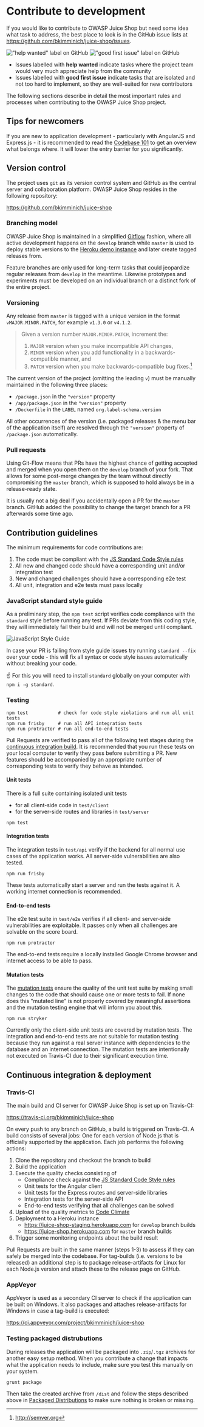 # Contribute to development

If you would like to contribute to OWASP Juice Shop but need some idea
what task to address, the best place to look is in the GitHub issue
lists at <https://github.com/bkimminich/juice-shop/issues>.

!["help wanted" label on GitHub](img/help_wanted-label.png)
!["good first issue" label on GitHub](img/good_first_issue-label.png)

* Issues labelled with **help wanted** indicate tasks where the project
  team would very much appreciate help from the community
* Issues labelled with **good first issue** indicate tasks that are
  isolated and not too hard to implement, so they are well-suited for
  new contributors

The following sections describe in detail the most important rules and
processes when contributing to the OWASP Juice Shop project.

## Tips for newcomers

If you are new to application development - particularly with AngularJS
and Express.js - it is recommended to read the
[Codebase 101](codebase.md) to get an overview what belongs where. It
will lower the entry barrier for you significantly.

## Version control

The project uses `git` as its version control system and GitHub as the
central server and collaboration platform. OWASP Juice Shop resides in
the following repository:

<https://github.com/bkimminich/juice-shop>

### Branching model

OWASP Juice Shop is maintained in a simplified
[Gitflow](http://jeffkreeftmeijer.com/2010/why-arent-you-using-git-flow/)
fashion, where all active development happens on the `develop` branch
while `master` is used to deploy stable versions to the
[Heroku demo instance](https://juice-shop.herokuapp.com) and later
create tagged releases from.

Feature branches are only used for long-term tasks that could jeopardize
regular releases from `develop` in the meantime. Likewise prototypes and
experiments must be developed on an individual branch or a distinct fork
of the entire project.

### Versioning

Any release from `master` is tagged with a unique version in the format
`vMAJOR.MINOR.PATCH`, for example `v1.3.0` or `v4.1.2`.

> Given a version number `MAJOR.MINOR.PATCH`, increment the:
>
> 1. `MAJOR` version when you make incompatible API changes,
> 2. `MINOR` version when you add functionality in a
>    backwards-compatible manner, and
> 3. `PATCH` version when you make backwards-compatible bug fixes.[^1]

The current version of the project (omitting the leading `v`) must be
manually maintained in the following three places:

* `/package.json` in the `"version"` property
* `/app/package.json` in the `"version"` property
* `/Dockerfile` in the `LABEL` named `org.label-schema.version`

All other occurrences of the version (i.e. packaged releases & the menu
bar of the application itself) are resolved through the `"version"`
property of `/package.json` automatically.

### Pull requests

Using Git-Flow means that PRs have the highest chance of getting
accepted and merged when you open them on the `develop` branch of your
fork. That allows for some post-merge changes by the team without
directly compromising the `master` branch, which is supposed to hold
always be in a release-ready state.

It is usually not a big deal if you accidentally open a PR for the
`master` branch. GitHub added the possibility to change the target
branch for a PR afterwards some time ago.

## Contribution guidelines

The minimum requirements for code contributions are:

1. The code must be compliant with the
   [JS Standard Code Style rules](http://standardjs.com)
2. All new and changed code should have a corresponding unit and/or
   integration test
3. New and changed challenges should have a corresponding e2e test
4. All unit, integration and e2e tests must pass locally

### JavaScript standard style guide

As a preliminary step, the `npm test` script verifies code compliance
with the `standard` style before running any test. If PRs deviate from
this coding style, they will immediately fail their build and will not
be merged until compliant.

![JavaScript Style Guide](img/badge.svg)

In case your PR is failing from style guide issues try running `standard
--fix` over your code - this will fix all syntax or code style issues
automatically without breaking your code.

:point_up: For this you will need to install `standard` globally on your
computer with `npm i -g standard`.

### Testing

```shell
npm test           # check for code style violations and run all unit tests
npm run frisby     # run all API integration tests
npm run protractor # run all end-to-end tests
```

Pull Requests are verified to pass all of the following test stages
during the
[continuous integration build](https://travis-ci.org/bkimminich/juice-shop).
It is recommended that you run these tests on your local computer to
verify they pass before submitting a PR. New features should be
accompanied by an appropriate number of corresponding tests to verify
they behave as intended.

#### Unit tests

There is a full suite containing isolated unit tests

* for all client-side code in `test/client`
* for the server-side routes and libraries in `test/server`

```shell
npm test
```

#### Integration tests

The integration tests in `test/api` verify if the backend for all normal
use cases of the application works. All server-side vulnerabilities are
also tested.

```shell
npm run frisby
```

These tests automatically start a server and run the tests against it. A
working internet connection is recommended.

#### End-to-end tests

The e2e test suite in `test/e2e` verifies if all client- and server-side
vulnerabilities are exploitable. It passes only when all challenges are
solvable on the score board.

```shell
npm run protractor
```

The end-to-end tests require a locally installed Google Chrome browser
and internet access to be able to pass.

#### Mutation tests

The [mutation tests](https://en.wikipedia.org/wiki/Mutation_testing)
ensure the quality of the unit test suite by making small changes to the
code that should cause one or more tests to fail. If none does this
"mutated line" is not properly covered by meaningful assertions and the
mutation testing engine that will inform you about this.

```shell
npm run stryker
```

Currently only the client-side unit tests are covered by mutation tests.
The integration and end-to-end tests are not suitable for mutation
testing because they run against a real server instance with
dependencies to the database and an internet connection. The mutation
tests are intentionally not executed on Travis-CI due to their
significant execution time.

## Continuous integration & deployment

### Travis-CI

The main build and CI server for OWASP Juice Shop is set up on
Travis-CI:

<https://travis-ci.org/bkimminich/juice-shop>

On every push to any branch on GitHub, a build is triggered on
Travis-CI. A build consists of several jobs: One for each version of
Node.js that is officially supported by the application. Each job
performs the following actions:

1. Clone the repository and checkout the branch to build
2. Build the application
3. Execute the quality checks consisting of
   * Compliance check against the
     [JS Standard Code Style rules](http://standardjs.com)
   * Unit tests for the Angular client
   * Unit tests for the Express routes and server-side libraries
   * Integration tests for the server-side API
   * End-to-end tests verifying that all challenges can be solved
4. Upload of the quality metrics to
   [Code Climate](https://codeclimate.com/github/bkimminich/juice-shop)
5. Deployment to a Heroku instance
   * <https://juice-shop-staging.herokuapp.com> for `develop` branch
     builds
   * <https://juice-shop.herokuapp.com> for `master` branch builds
6. Trigger some monitoring endpoints about the build result

Pull Requests are built in the same manner (steps 1-3) to assess if they
can safely be merged into the codebase. For tag-builds (i.e. versions to
be released) an additional step is to package release-artifacts for
Linux for each Node.js version and attach these to the release page on
GitHub.

### AppVeyor

AppVeyor is used as a secondary CI server to check if the application
can be built on Windows. It also packages and attaches release-artifacts
for Windows in case a tag-build is executed:

<https://ci.appveyor.com/project/bkimminich/juice-shop>

### Testing packaged distrubutions

During releases the application will be packaged into `.zip`/`.tgz`
archives for another easy setup method. When you contribute a change
that impacts what the application needs to include, make sure you test
this manually on your system.

```shell
grunt package
```

Then take the created archive from `/dist` and follow the steps
described above in
[Packaged Distributions](https://github.com/bkimminich/juice-shop#packaged-distributions--)
to make sure nothing is broken or missing.

[^1]: <http://semver.org>
